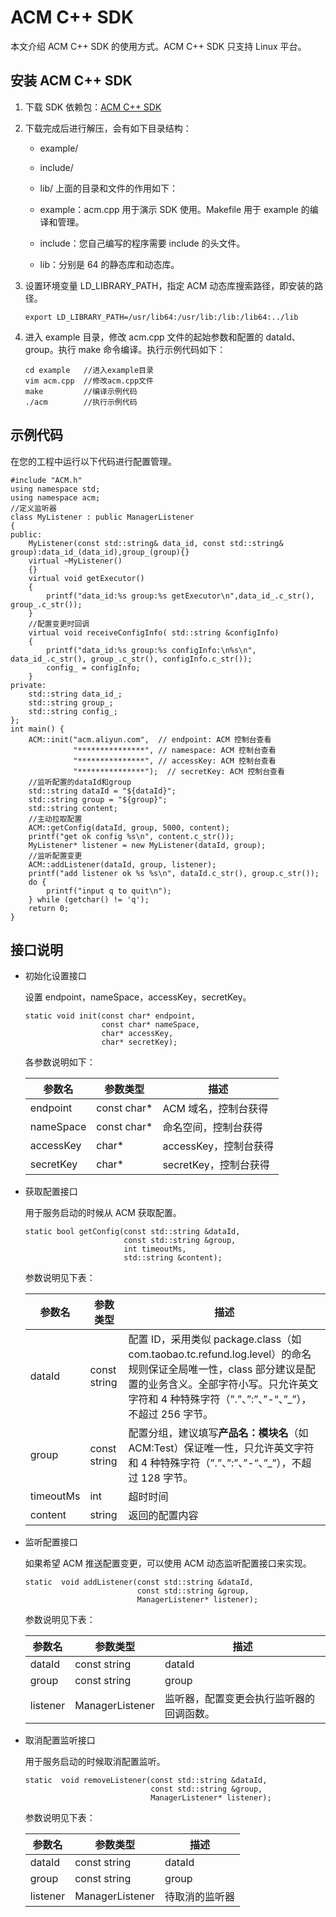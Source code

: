 # ACM C++ SDK

本文介绍 ACM C++ SDK 的使用方式。ACM C++ SDK 只支持 Linux 平台。

## 安装 ACM C++ SDK

1.  下载 SDK 依赖包：[ACM C++ SDK](http://docs-aliyun.cn-hangzhou.oss.aliyun-inc.com/assets/attach/63523/cn_zh/1520758818047/acm-cpp-sdk.zip)
2.  下载完成后进行解压，会有如下目录结构：

    -   example/
    -   include/
    -   lib/
    上面的目录和文件的作用如下：

    -   example：acm.cpp 用于演示 SDK 使用。Makefile 用于 example 的编译和管理。
    -   include：您自己编写的程序需要 include 的头文件。
    -   lib：分别是 64 的静态库和动态库。
3.  设置环境变量 LD\_LIBRARY\_PATH，指定 ACM 动态库搜索路径，即安装的路径。

    ```
    export LD_LIBRARY_PATH=/usr/lib64:/usr/lib:/lib:/lib64:../lib
    ```

4.  进入 example 目录，修改 acm.cpp 文件的起始参数和配置的 dataId、group。执行 make 命令编译。执行示例代码如下：

    ```
    cd example   //进入example目录
    vim acm.cpp  //修改acm.cpp文件
    make         //编译示例代码
    ./acm        //执行示例代码
    ```


## 示例代码

在您的工程中运行以下代码进行配置管理。

```
#include "ACM.h"
using namespace std;
using namespace acm;
//定义监听器
class MyListener : public ManagerListener
{
public:
    MyListener(const std::string& data_id, const std::string& group):data_id_(data_id),group_(group){}
    virtual ~MyListener()
    {}
    virtual void getExecutor()
    {
        printf("data_id:%s group:%s getExecutor\n",data_id_.c_str(), group_.c_str());
    }
    //配置变更时回调
    virtual void receiveConfigInfo( std::string &configInfo)
    {
        printf("data_id:%s group:%s configInfo:\n%s\n", data_id_.c_str(), group_.c_str(), configInfo.c_str());
        config_ = configInfo;
    }
private:
    std::string data_id_;
    std::string group_;
    std::string config_;
};
int main() {
    ACM::init("acm.aliyun.com",  // endpoint: ACM 控制台查看
              "***************", // namespace: ACM 控制台查看 
              "***************", // accessKey: ACM 控制台查看
              "***************");  // secretKey: ACM 控制台查看
    //监听配置的dataId和group
    std::string dataId = "${dataId}";
    std::string group = "${group}";
    std::string content;
    //主动拉取配置
    ACM::getConfig(dataId, group, 5000, content);
    printf("get ok config %s\n", content.c_str());
    MyListener* listener = new MyListener(dataId, group);
    //监听配置变更
    ACM::addListener(dataId, group, listener);
    printf("add listener ok %s %s\n", dataId.c_str(), group.c_str());
    do {
        printf("input q to quit\n");
    } while (getchar() != 'q');
    return 0;
}
```

## 接口说明

-   初始化设置接口

    设置 endpoint，nameSpace，accessKey，secretKey。

    ```
    static void init(const char* endpoint, 
                     const char* nameSpace, 
                     char* accessKey, 
                     char* secretKey);
    ```

    各参数说明如下：

    |参数名|参数类型|描述|
    |---|----|--|
    |endpoint|const char\*|ACM 域名，控制台获得|
    |nameSpace|const char\*|命名空间，控制台获得|
    |accessKey|char\*|accessKey，控制台获得|
    |secretKey|char\*|secretKey，控制台获得|

-   获取配置接口

    用于服务启动的时候从 ACM 获取配置。

    ```
    static bool getConfig(const std::string &dataId,
                          const std::string &group,
                          int timeoutMs,
                          std::string &content);
    ```

    参数说明见下表：

    |参数名|参数类型|描述|
    |---|----|--|
    |dataId|const string|配置 ID，采用类似 package.class（如com.taobao.tc.refund.log.level）的命名规则保证全局唯一性，class 部分建议是配置的业务含义。全部字符小写。只允许英文字符和 4 种特殊字符（”.”、”:”、”-“、”\_”），不超过 256 字节。|
    |group|const string|配置分组，建议填写**产品名：模块名**（如 ACM:Test）保证唯一性，只允许英文字符和 4 种特殊字符（”.”、”:”、”-“、”\_”），不超过 128 字节。|
    |timeoutMs|int|超时时间|
    |content|string|返回的配置内容|

-   监听配置接口

    如果希望 ACM 推送配置变更，可以使用 ACM 动态监听配置接口来实现。

    ```
    static  void addListener(const std::string &dataId,
                             const std::string &group,
                             ManagerListener* listener);
    ```

    参数说明见下表：

    |参数名|参数类型|描述|
    |---|----|--|
    |dataId|const string|dataId|
    |group|const string|group|
    |listener|ManagerListener|监听器，配置变更会执行监听器的回调函数。|

-   取消配置监听接口

    用于服务启动的时候取消配置监听。

    ```
    static  void removeListener(const std::string &dataId,
                                const std::string &group,
                                ManagerListener* listener);
    ```

    参数说明见下表：

    |参数名|参数类型|描述|
    |---|----|--|
    |dataId|const string|dataId|
    |group|const string|group|
    |listener|ManagerListener|待取消的监听器|


